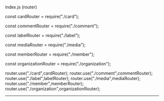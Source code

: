 
index.js (router)

const cardRouter = require("./card");

const commentRouter = require("./comment");

const labelRouter = require("./label");

const mediaRouter = require("./media");

const memberRouter = require("./member");

const organizationRouter = require("./organization");
   
   
   
   router.use("./card",cardRouter);
   router.use("./comment",commentRouter);
   router.use("./label",labelRouter);
   router.use("./media",mediaRouter);
   router.use("./member",memberRouter);
   router.use("./organization",organizationRouter);
   ***********************************************

 